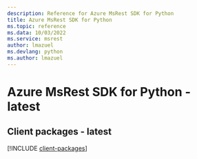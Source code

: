 ```yaml
---
description: Reference for Azure MsRest SDK for Python
title: Azure MsRest SDK for Python
ms.topic: reference
ms.data: 10/03/2022
ms.service: msrest
author: lmazuel
ms.devlang: python
ms.author: lmazuel
---
```

# Azure MsRest SDK for Python - latest

## Client packages - latest
[!INCLUDE [client-packages](msrest-client-index.md)]